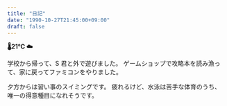```yaml
---
title: "日記"
date: "1990-10-27T21:45:00+09:00"
draft: false
---
```


__🌡21℃ ☁__

学校から帰って、S 君と外で遊びました。
ゲームショップで攻略本を読み漁って、家に戻ってファミコンをやりました。

夕方からは習い事のスイミングです。
疲れるけど、水泳は苦手な体育のうち、唯一の得意種目になれそうです。
